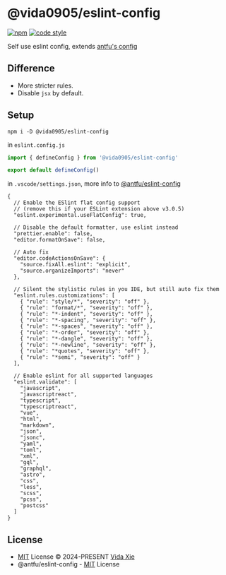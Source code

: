 # @vida0905/eslint-config

 [![npm](https://img.shields.io/npm/v/@vida0905/eslint-config.svg?color=444&label=)](https://npmjs.com/package/@vida0905/eslint-config) [![code style](https://antfu.me/badge-code-style.svg)](https://github.com/antfu/eslint-config)

Self use eslint config, extends [antfu's config](https://github.com/antfu/eslint-config)

## Difference

- More stricter rules.
- Disable `jsx` by default.

## Setup

```shell
npm i -D @vida0905/eslint-config
```

in `eslint.config.js`

```js
import { defineConfig } from '@vida0905/eslint-config'

export default defineConfig()
```

in `.vscode/settings.json`, more info to [@antfu/eslint-config](https://github.com/antfu/eslint-config?tab=readme-ov-file#vs-code-support-auto-fix-on-save)

```jsonc
{
  // Enable the ESlint flat config support
  // (remove this if your ESLint extension above v3.0.5)
  "eslint.experimental.useFlatConfig": true,

  // Disable the default formatter, use eslint instead
  "prettier.enable": false,
  "editor.formatOnSave": false,

  // Auto fix
  "editor.codeActionsOnSave": {
    "source.fixAll.eslint": "explicit",
    "source.organizeImports": "never"
  },

  // Silent the stylistic rules in you IDE, but still auto fix them
  "eslint.rules.customizations": [
    { "rule": "style/*", "severity": "off" },
    { "rule": "format/*", "severity": "off" },
    { "rule": "*-indent", "severity": "off" },
    { "rule": "*-spacing", "severity": "off" },
    { "rule": "*-spaces", "severity": "off" },
    { "rule": "*-order", "severity": "off" },
    { "rule": "*-dangle", "severity": "off" },
    { "rule": "*-newline", "severity": "off" },
    { "rule": "*quotes", "severity": "off" },
    { "rule": "*semi", "severity": "off" }
  ],

  // Enable eslint for all supported languages
  "eslint.validate": [
    "javascript",
    "javascriptreact",
    "typescript",
    "typescriptreact",
    "vue",
    "html",
    "markdown",
    "json",
    "jsonc",
    "yaml",
    "toml",
    "xml",
    "gql",
    "graphql",
    "astro",
    "css",
    "less",
    "scss",
    "pcss",
    "postcss"
  ]
}
```

## License

- [MIT](https://github.com/9romise/eslint-config?tab=MIT-1-ov-file) License © 2024-PRESENT [Vida Xie](https://github.com/9romise)
- @antfu/eslint-config - [MIT](https://github.com/antfu/eslint-config?tab=MIT-1-ov-file) License
